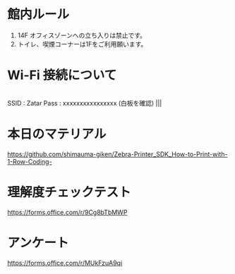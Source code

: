# 館内ルール

1. 14F オフィスゾーンへの立ち入りは禁止です。
1. トイレ、喫煙コーナーは1Fをご利用願います。


# Wi-Fi 接続について

|||
|-|-|
SSID :   Zatar
Pass :   xxxxxxxxxxxxxxxx (白板を確認)
|||

# 本日のマテリアル

https://github.com/shimauma-giken/Zebra-Printer_SDK_How-to-Print-with-1-Row-Coding-

# 理解度チェックテスト

https://forms.office.com/r/9Cg8bTbMWP

# アンケート

https://forms.office.com/r/MUkFzuA9qi




 
